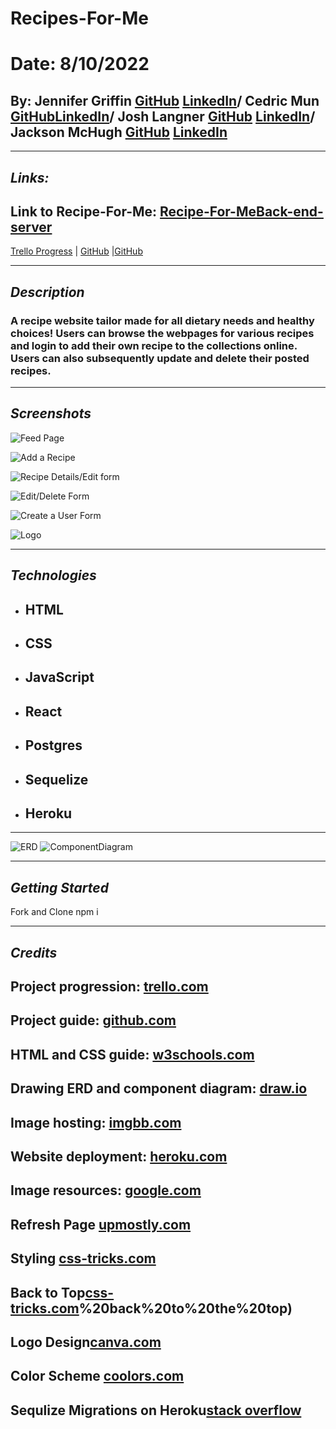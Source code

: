 # Recipes-For-Me

# Date: 8/10/2022

## By: Jennifer Griffin [GitHub](https://github.com/jengriffin) [LinkedIn](https://www.linkedin.com/in/jennifer-griffin-12/)/ Cedric Mun [GitHub](https://github.com/Aonmonomer)[LinkedIn](https://www.linkedin.com/in/cedricmun/)/ Josh Langner [GitHub](https://github.com/jlangner87) [LinkedIn](https://www.linkedin.com/in/josh-langner/)/ Jackson McHugh [GitHub](https://github.com/Jacksonmchugh) [LinkedIn](https://www.linkedin.com/in/jackson-mchugh/)

---

## **_Links:_**

## Link to Recipe-For-Me: [Recipe-For-Me](https://obscure-reef-40887.herokuapp.com/home)[Back-end-server](https://recipes-for-me-api.herokuapp.com/)

[Trello Progress](https://trello.com/b/DfpSJLep/recipes-for-me) | [GitHub](https://github.com/Aonmonomer/Recipe-For-Me-Backend) |[GitHub](https://github.com/jengriffin/Recipes-For-Me-)

---

## **_Description_**

### A recipe website tailor made for all dietary needs and healthy choices! Users can browse the webpages for various recipes and login to add their own recipe to the collections online. Users can also subsequently update and delete their posted recipes.

---

## **_Screenshots_**

![Feed Page](assets/FeedPage.png)

![Add a Recipe](./assets/Screen%20Shot%202022-08-19%20at%208.16.14%20AM.png)

![Recipe Details/Edit form](./assets/Screen%20Shot%202022-08-19%20at%208.17.00%20AM.png)

![Edit/Delete Form](./assets/Screen%20Shot%202022-08-19%20at%208.17.11%20AM.png)

![Create a User Form](./assets/Screen%20Shot%202022-08-19%20at%208.17.52%20AM.png)

![Logo](assets/logoreadme.png)

---

## **_Technologies_**

- ## HTML
- ## CSS
- ## JavaScript
- ## React
- ## Postgres
- ## Sequelize
- ## Heroku

---

![ERD](ERD.png)
![ComponentDiagram](ComponentDiagram.png)

---

## **_Getting Started_**

Fork and Clone
npm i

---

## **_Credits_**

## Project progression: [trello.com](https://trello.com/b/DfpSJLep/pern-application)

## Project guide: [github.com](https://github.com/Aonmonomer/Recipe-For-Me-Backend)

## HTML and CSS guide: [w3schools.com](https://www.w3schools.com/)

## Drawing ERD and component diagram: [draw.io](https://app.diagrams.net/)

## Image hosting: [imgbb.com](https://imgbb.com/)

## Website deployment: [heroku.com](https://dashboard.heroku.com)

## Image resources: [google.com](https://www.google.com/)

## Refresh Page [upmostly.com](https://upmostly.com/tutorials/how-to-refresh-a-page-or-component-in-react)

## Styling [css-tricks.com](https://css-tricks.com/snippets/css/complete-guide-grid/)

## Back to Top[css-tricks.com](https://css-tricks.com/need-to-scroll-to-the-top-of-the-page/#:~:text=You%20might%20need%20to%20trigger,element)%20back%20to%20the%20top)

## Logo Design[canva.com](https://www.canva.com/)

## Color Scheme [coolors.com](https://coolors.co/)

## Sequlize Migrations on Heroku[stack overflow](https://stackoverflow.com/questions/22633618/sequelize-migrations-in-heroku)
